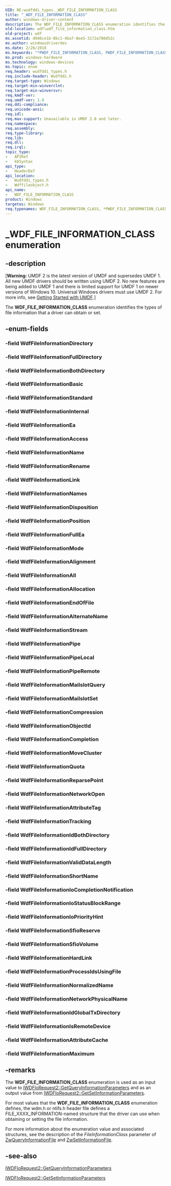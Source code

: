 ```yaml
---
UID: NE:wudfddi_types._WDF_FILE_INFORMATION_CLASS
title: "_WDF_FILE_INFORMATION_CLASS"
author: windows-driver-content
description: The WDF_FILE_INFORMATION_CLASS enumeration identifies the types of file information that a driver can obtain or set.
old-location: wdf\wdf_file_information_class.htm
old-project: wdf
ms.assetid: d9d6ce1b-8bc1-4ba7-8ee5-3172a780d52c
ms.author: windowsdriverdev
ms.date: 2/26/2018
ms.keywords: "*PWDF_FILE_INFORMATION_CLASS, PWDF_FILE_INFORMATION_CLASS, PWDF_FILE_INFORMATION_CLASS enumeration pointer, WDF_FILE_INFORMATION_CLASS, WDF_FILE_INFORMATION_CLASS enumeration, WdfFileInformationAccess, WdfFileInformationAlignment, WdfFileInformationAll, WdfFileInformationAllocation, WdfFileInformationAlternateName, WdfFileInformationAttributeCache, WdfFileInformationAttributeTag, WdfFileInformationBasic, WdfFileInformationBothDirectory, WdfFileInformationCompletion, WdfFileInformationCompression, WdfFileInformationDirectory, WdfFileInformationDisposition, WdfFileInformationEa, WdfFileInformationEndOfFile, WdfFileInformationFullDirectory, WdfFileInformationFullEa, WdfFileInformationHardLink, WdfFileInformationIdBothDirectory, WdfFileInformationIdFullDirectory, WdfFileInformationIdGlobalTxDirectory, WdfFileInformationInternal, WdfFileInformationIoCompletionNotification, WdfFileInformationIoPriorityHint, WdfFileInformationIoStatusBlockRange, WdfFileInformationIsRemoteDevice, WdfFileInformationLink, WdfFileInformationMailslotQuery, WdfFileInformationMailslotSet, WdfFileInformationMaximum, WdfFileInformationMode, WdfFileInformationMoveCluster, WdfFileInformationName, WdfFileInformationNames, WdfFileInformationNetworkOpen, WdfFileInformationNetworkPhysicalName, WdfFileInformationNormalizedName, WdfFileInformationObjectId, WdfFileInformationPipe, WdfFileInformationPipeLocal, WdfFileInformationPipeRemote, WdfFileInformationPosition, WdfFileInformationProcessIdsUsingFile, WdfFileInformationQuota, WdfFileInformationRename, WdfFileInformationReparsePoint, WdfFileInformationSfioReserve, WdfFileInformationSfioVolume, WdfFileInformationShortName, WdfFileInformationStandard, WdfFileInformationStream, WdfFileInformationTracking, WdfFileInformationValidDataLength, _WDF_FILE_INFORMATION_CLASS, umdf.wdf_file_information_class, umdfstructs_ffc1a1df-4784-4dd7-8bc7-f134554834bc.xml, wdf.wdf_file_information_class, wdffileobject/PWDF_FILE_INFORMATION_CLASS, wdffileobject/WDF_FILE_INFORMATION_CLASS, wdffileobject/WdfFileInformationAccess, wdffileobject/WdfFileInformationAlignment, wdffileobject/WdfFileInformationAll, wdffileobject/WdfFileInformationAllocation, wdffileobject/WdfFileInformationAlternateName, wdffileobject/WdfFileInformationAttributeCache, wdffileobject/WdfFileInformationAttributeTag, wdffileobject/WdfFileInformationBasic, wdffileobject/WdfFileInformationBothDirectory, wdffileobject/WdfFileInformationCompletion, wdffileobject/WdfFileInformationCompression, wdffileobject/WdfFileInformationDirectory, wdffileobject/WdfFileInformationDisposition, wdffileobject/WdfFileInformationEa, wdffileobject/WdfFileInformationEndOfFile, wdffileobject/WdfFileInformationFullDirectory, wdffileobject/WdfFileInformationFullEa, wdffileobject/WdfFileInformationHardLink, wdffileobject/WdfFileInformationIdBothDirectory, wdffileobject/WdfFileInformationIdFullDirectory, wdffileobject/WdfFileInformationIdGlobalTxDirectory, wdffileobject/WdfFileInformationInternal, wdffileobject/WdfFileInformationIoCompletionNotification, wdffileobject/WdfFileInformationIoPriorityHint, wdffileobject/WdfFileInformationIoStatusBlockRange, wdffileobject/WdfFileInformationIsRemoteDevice, wdffileobject/WdfFileInformationLink, wdffileobject/WdfFileInformationMailslotQuery, wdffileobject/WdfFileInformationMailslotSet, wdffileobject/WdfFileInformationMaximum, wdffileobject/WdfFileInformationMode, wdffileobject/WdfFileInformationMoveCluster, wdffileobject/WdfFileInformationName, wdffileobject/WdfFileInformationNames, wdffileobject/WdfFileInformationNetworkOpen, wdffileobject/WdfFileInformationNetworkPhysicalName, wdffileobject/WdfFileInformationNormalizedName, wdffileobject/WdfFileInformationObjectId, wdffileobject/WdfFileInformationPipe, wdffileobject/WdfFileInformationPipeLocal, wdffileobject/WdfFileInformationPipeRemote, wdffileobject/WdfFileInformationPosition, wdffileobject/WdfFileInformationProcessIdsUsingFile, wdffileobject/WdfFileInformationQuota, wdffileobject/WdfFileInformationRename, wdffileobject/WdfFileInformationReparsePoint, wdffileobject/WdfFileInformationSfioReserve, wdffileobject/WdfFileInformationSfioVolume, wdffileobject/WdfFileInformationShortName, wdffileobject/WdfFileInformationStandard, wdffileobject/WdfFileInformationStream, wdffileobject/WdfFileInformationTracking, wdffileobject/WdfFileInformationValidDataLength, wudfddi_types/PWDF_FILE_INFORMATION_CLASS, wudfddi_types/WDF_FILE_INFORMATION_CLASS, wudfddi_types/WdfFileInformationAccess, wudfddi_types/WdfFileInformationAlignment, wudfddi_types/WdfFileInformationAll, wudfddi_types/WdfFileInformationAllocation, wudfddi_types/WdfFileInformationAlternateName, wudfddi_types/WdfFileInformationAttributeCache, wudfddi_types/WdfFileInformationAttributeTag, wudfddi_types/WdfFileInformationBasic, wudfddi_types/WdfFileInformationBothDirectory, wudfddi_types/WdfFileInformationCompletion, wudfddi_types/WdfFileInformationCompression, wudfddi_types/WdfFileInformationDirectory, wudfddi_types/WdfFileInformationDisposition, wudfddi_types/WdfFileInformationEa, wudfddi_types/WdfFileInformationEndOfFile, wudfddi_types/WdfFileInformationFullDirectory, wudfddi_types/WdfFileInformationFullEa, wudfddi_types/WdfFileInformationHardLink, wudfddi_types/WdfFileInformationIdBothDirectory, wudfddi_types/WdfFileInformationIdFullDirectory, wudfddi_types/WdfFileInformationIdGlobalTxDirectory, wudfddi_types/WdfFileInformationInternal, wudfddi_types/WdfFileInformationIoCompletionNotification, wudfddi_types/WdfFileInformationIoPriorityHint, wudfddi_types/WdfFileInformationIoStatusBlockRange, wudfddi_types/WdfFileInformationIsRemoteDevice, wudfddi_types/WdfFileInformationLink, wudfddi_types/WdfFileInformationMailslotQuery, wudfddi_types/WdfFileInformationMailslotSet, wudfddi_types/WdfFileInformationMaximum, wudfddi_types/WdfFileInformationMode, wudfddi_types/WdfFileInformationMoveCluster, wudfddi_types/WdfFileInformationName, wudfddi_types/WdfFileInformationNames, wudfddi_types/WdfFileInformationNetworkOpen, wudfddi_types/WdfFileInformationNetworkPhysicalName, wudfddi_types/WdfFileInformationNormalizedName, wudfddi_types/WdfFileInformationObjectId, wudfddi_types/WdfFileInformationPipe, wudfddi_types/WdfFileInformationPipeLocal, wudfddi_types/WdfFileInformationPipeRemote, wudfddi_types/WdfFileInformationPosition, wudfddi_types/WdfFileInformationProcessIdsUsingFile, wudfddi_types/WdfFileInformationQuota, wudfddi_types/WdfFileInformationRename, wudfddi_types/WdfFileInformationReparsePoint, wudfddi_types/WdfFileInformationSfioReserve, wudfddi_types/WdfFileInformationSfioVolume, wudfddi_types/WdfFileInformationShortName, wudfddi_types/WdfFileInformationStandard, wudfddi_types/WdfFileInformationStream, wudfddi_types/WdfFileInformationTracking, wudfddi_types/WdfFileInformationValidDataLength"
ms.prod: windows-hardware
ms.technology: windows-devices
ms.topic: enum
req.header: wudfddi_types.h
req.include-header: Wudfddi.h
req.target-type: Windows
req.target-min-winverclnt: 
req.target-min-winversvr: 
req.kmdf-ver: 
req.umdf-ver: 1.9
req.ddi-compliance: 
req.unicode-ansi: 
req.idl: 
req.max-support: Unavailable in UMDF 2.0 and later.
req.namespace: 
req.assembly: 
req.type-library: 
req.lib: 
req.dll: 
req.irql: 
topic_type:
-	APIRef
-	kbSyntax
api_type:
-	HeaderDef
api_location:
-	Wudfddi_types.h
-	Wdffileobject.h
api_name:
-	WDF_FILE_INFORMATION_CLASS
product: Windows
targetos: Windows
req.typenames: WDF_FILE_INFORMATION_CLASS, *PWDF_FILE_INFORMATION_CLASS
---
```


# _WDF_FILE_INFORMATION_CLASS enumeration


## -description


<p class="CCE_Message">[<b>Warning:</b> UMDF 2 is the latest version of UMDF and supersedes UMDF 1.  All new UMDF drivers should be written using UMDF 2.  No new features are being added to UMDF 1 and there is limited support for UMDF 1 on newer versions of Windows 10.  Universal Windows drivers must use UMDF 2.  For more info, see <a href="https://docs.microsoft.com/en-us/windows-hardware/drivers/wdf/getting-started-with-umdf-version-2">Getting Started with UMDF</a>.]

The <b>WDF_FILE_INFORMATION_CLASS</b> enumeration identifies the types of file information that a driver can obtain or set.


## -enum-fields




### -field WdfFileInformationDirectory


### -field WdfFileInformationFullDirectory


### -field WdfFileInformationBothDirectory


### -field WdfFileInformationBasic


### -field WdfFileInformationStandard


### -field WdfFileInformationInternal


### -field WdfFileInformationEa


### -field WdfFileInformationAccess


### -field WdfFileInformationName


### -field WdfFileInformationRename


### -field WdfFileInformationLink


### -field WdfFileInformationNames


### -field WdfFileInformationDisposition


### -field WdfFileInformationPosition


### -field WdfFileInformationFullEa


### -field WdfFileInformationMode


### -field WdfFileInformationAlignment


### -field WdfFileInformationAll


### -field WdfFileInformationAllocation


### -field WdfFileInformationEndOfFile


### -field WdfFileInformationAlternateName


### -field WdfFileInformationStream


### -field WdfFileInformationPipe


### -field WdfFileInformationPipeLocal


### -field WdfFileInformationPipeRemote


### -field WdfFileInformationMailslotQuery


### -field WdfFileInformationMailslotSet


### -field WdfFileInformationCompression


### -field WdfFileInformationObjectId


### -field WdfFileInformationCompletion


### -field WdfFileInformationMoveCluster


### -field WdfFileInformationQuota


### -field WdfFileInformationReparsePoint


### -field WdfFileInformationNetworkOpen


### -field WdfFileInformationAttributeTag


### -field WdfFileInformationTracking


### -field WdfFileInformationIdBothDirectory


### -field WdfFileInformationIdFullDirectory


### -field WdfFileInformationValidDataLength


### -field WdfFileInformationShortName


### -field WdfFileInformationIoCompletionNotification


### -field WdfFileInformationIoStatusBlockRange


### -field WdfFileInformationIoPriorityHint


### -field WdfFileInformationSfioReserve


### -field WdfFileInformationSfioVolume


### -field WdfFileInformationHardLink


### -field WdfFileInformationProcessIdsUsingFile


### -field WdfFileInformationNormalizedName


### -field WdfFileInformationNetworkPhysicalName


### -field WdfFileInformationIdGlobalTxDirectory


### -field WdfFileInformationIsRemoteDevice


### -field WdfFileInformationAttributeCache


### -field WdfFileInformationMaximum


## -remarks



The <b>WDF_FILE_INFORMATION_CLASS</b> enumeration is used as an input value to <a href="https://msdn.microsoft.com/library/windows/hardware/ff558997">IWDFIoRequest2::GetQueryInformationParameters</a> and as an output value from <a href="https://msdn.microsoft.com/library/windows/hardware/ff559009">IWDFIoRequest2::GetSetInformationParameters</a>.

For most values that the <b>WDF_FILE_INFORMATION_CLASS</b> enumeration defines, the wdm.h or ntifs.h header file defines a FILE_XXXX_INFORMATION-named structure that the driver can use when obtaining or setting the file information.

For more information about the enumeration value and associated structures, see the description of the <i>FileInformationClass</i> parameter of <a href="https://msdn.microsoft.com/library/windows/hardware/ff567052">ZwQueryInformationFile</a> and <a href="https://msdn.microsoft.com/library/windows/hardware/ff567096">ZwSetInformationFile</a>.




## -see-also




<a href="https://msdn.microsoft.com/library/windows/hardware/ff558997">IWDFIoRequest2::GetQueryInformationParameters</a>



<a href="https://msdn.microsoft.com/library/windows/hardware/ff559009">IWDFIoRequest2::GetSetInformationParameters</a>
 

 

